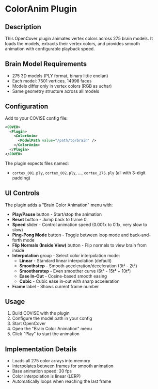 # ColorAnim Plugin

## Description
This OpenCover plugin animates vertex colors across 275 brain models. It loads the models, extracts their vertex colors, and provides smooth animation with configurable playback speed.

## Brain Model Requirements
- 275 3D models (PLY format, binary little endian)
- Each model: 7501 vertices, 14998 faces
- Models differ only in vertex colors (RGB as uchar)
- Same geometry structure across all models

## Configuration

Add to your COVISE config file:

```xml
<COVER>
  <Plugin>
    <ColorAnim>
      <ModelPath value="/path/to/brain" />
    </ColorAnim>
  </Plugin>
</COVER>
```

The plugin expects files named:
- `cortex_001.ply`, `cortex_002.ply`, ..., `cortex_275.ply` (all with 3-digit padding)

## UI Controls

The plugin adds a "Brain Color Animation" menu with:

- **Play/Pause** button - Start/stop the animation
- **Reset** button - Jump back to frame 0
- **Speed** slider - Control animation speed (0.001x to 0.1x, very slow to slow)
- **Ping-Pong Mode** button - Toggle between loop mode and back-and-forth mode
- **Flip Normals (Inside View)** button - Flip normals to view brain from inside
- **Interpolation** group - Select color interpolation mode:
  - **Linear** - Standard linear interpolation (default)
  - **Smoothstep** - Smooth acceleration/deceleration (3t² - 2t³)
  - **Smootherstep** - Even smoother curve (6t⁵ - 15t⁴ + 10t³)
  - **Ease In-Out** - Cosine-based smooth easing
  - **Cubic** - Cubic ease in-out with sharp acceleration
- **Frame** label - Shows current frame number

## Usage

1. Build COVISE with the plugin
2. Configure the model path in your config
3. Start OpenCover
4. Open the "Brain Color Animation" menu
5. Click "Play" to start the animation

## Implementation Details

- Loads all 275 color arrays into memory
- Interpolates between frames for smooth animation
- Base animation speed: 30 fps
- Color interpolation is linear (LERP)
- Automatically loops when reaching the last frame

